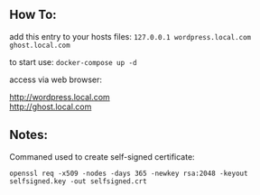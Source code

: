 How To:
-----
add this entry to your hosts files: `127.0.0.1 wordpress.local.com ghost.local.com`

to start use: `docker-compose up -d`

access via web browser:

http://wordpress.local.com <br>
http://ghost.local.com


Notes:
----
Commaned used to create self-signed certificate:
```
openssl req -x509 -nodes -days 365 -newkey rsa:2048 -keyout selfsigned.key -out selfsigned.crt
```
